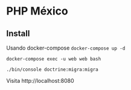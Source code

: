 # PHP México

## Install

Usando docker-compose
`docker-compose up -d`

`docker-compose exec -u web web bash`

`./bin/console doctrine:migra:migra`

Visita http://localhost:8080
